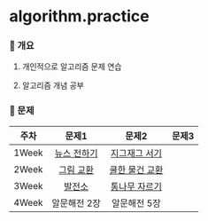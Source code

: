 # algorithm.practice

### 💎 개요
1) 개인적으로 알고리즘 문제 연습

2) 알고리즘 개념 공부

### 🏅 문제

주차 | 문제1 | 문제2 | 문제3 |
|:------:|:------:|:------:|:------:|
| 1Week | [뉴스 전하기](https://www.acmicpc.net/problem/1135) | [지그재그 서기](https://www.acmicpc.net/problem/1146) | |
| 2Week | [그림 교환](https://www.acmicpc.net/problem/1029) | [쿨한 물건 교환](https://www.acmicpc.net/problem/1214) | | 
| 3Week | [발전소](https://www.acmicpc.net/problem/1102) | [통나무 자르기](https://www.acmicpc.net/problem/1114) | | 
| 4Week | 알문해전 2장 | 알문해전 5장 | | 
